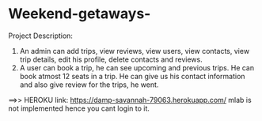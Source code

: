 # Weekend-getaways-
Project Description:
1) An admin can add trips, view reviews, view users, view contacts, view trip details, edit his profile, delete contacts and reviews.
2) A user can book a trip, he can see upcoming and previous trips. He can book atmost 12 seats in a trip. He can give us his contact information and also give review for the trips, he went.


==>> HEROKU link:
		https://damp-savannah-79063.herokuapp.com/
mlab is not implemented hence you cant login to it.
